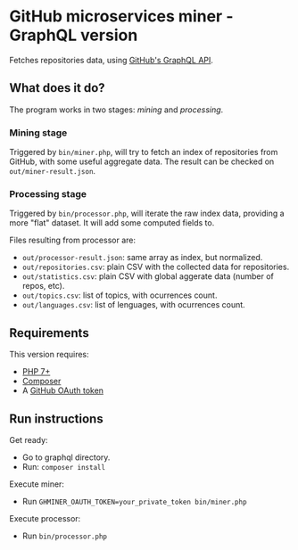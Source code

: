 # GitHub microservices miner - GraphQL version

Fetches repositories data, using [GitHub's GraphQL API].

[GitHub's GraphQL API]: https://developer.github.com/v4/

## What does it do?

The program works in two stages: *mining* and *processing*.

### Mining stage

Triggered by `bin/miner.php`, will try to fetch an index of repositories from GitHub,
with some useful aggregate data. The result can be checked on `out/miner-result.json`.

### Processing stage

Triggered by `bin/processor.php`, will iterate the raw index data, providing a more
"flat" dataset. It will add some computed fields to.

Files resulting from processor are:

 - `out/processor-result.json`: same array as index, but normalized.
 - `out/repositories.csv`: plain CSV with the collected data for repositories.
 - `out/statistics.csv`: plain CSV with global aggerate data (number of repos, etc).
 - `out/topics.csv`: list of topics, with ocurrences count.
 - `out/languages.csv`: list of lenguages, with ocurrences count.

## Requirements

This version requires:

 - [PHP 7+](http://php.net)
 - [Composer](https://getcomposer.org/)
 - A [GitHub OAuth token](https://help.github.com/articles/creating-an-access-token-for-command-line-use/)

## Run instructions

Get ready:

 - Go to graphql directory.
 - Run: `composer install`

Execute miner:
 - Run `GHMINER_OAUTH_TOKEN=your_private_token bin/miner.php`

Execute processor:
 - Run `bin/processor.php`
